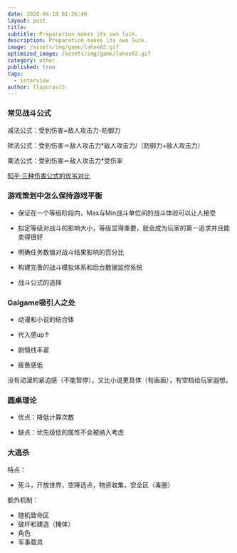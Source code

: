 ```yaml
---
date: 2020-04-18 01:26:40
layout: post
title: 
subtitle: Preparation makes its own luck.
description: Preparation makes its own luck.
image: /assets/img/game/lahee02.gif
optimized_image: /assets/img/game/lahee02.gif
category: other
published: true
tags:
  - interview
author: llapuras13
---
```


### 常见战斗公式

减法公式：受到伤害=敌人攻击力-防御力

除法公式：受到伤害＝敌人攻击力*敌人攻击力/（防御力+敌人攻击力）

乘法公式：受到伤害＝敌人攻击力*受伤率

[知乎·三种伤害公式的优劣对比](https://zhuanlan.zhihu.com/p/46516127)

### 游戏策划中怎么保持游戏平衡

- 保证在一个等级阶段内，Max与Min战斗单位间的战斗体验可以让人接受

- 拟定等级对战斗的影响大小，等级显得重要，就会成为玩家的第一追求并且能卖得很好

- 明确任务数值对战斗结果影响的百分比

- 构建完善的战斗模拟体系和后台数据监控系统

- 战斗公式的选择

### Galgame吸引人之处

- 动漫和小说的结合体

- 代入感up↑

- 剧情线丰富

- 疲惫感低

 没有动漫的紧迫感（不能暂停），又比小说更具体（有画面），有空档给玩家遐想。

### 圆桌理论

- 优点：降低计算次数

- 缺点：优先级低的属性不会被纳入考虑

### 大逃杀

特点：
- 死斗，开放世界，空降选点，物资收集，安全区（毒圈）

额外机制：
- 随机致命区
- 破坏和建造（掩体）
- 角色
- 军事载具